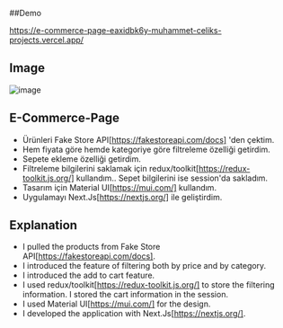 ##Demo

https://e-commerce-page-eaxidbk6y-muhammet-celiks-projects.vercel.app/

## Image
![image](https://github.com/muhammet-celik-90/e-commerce-page/assets/111661381/c95ecf22-d0fa-4654-9397-5ecdf46b253c)

## E-Commerce-Page

- Ürünleri Fake Store API[https://fakestoreapi.com/docs] 'den çektim.
- Hem fiyata göre hemde kategoriye göre filtreleme özelliği getirdim.
- Sepete ekleme özelliği getirdim.
- Filtreleme bilgilerini saklamak için redux/toolkit[https://redux-toolkit.js.org/] kullandım.. Sepet bilgilerini ise session'da sakladım.
- Tasarım için Material UI[https://mui.com/] kullandım.
- Uygulamayı Next.Js[https://nextjs.org/] ile geliştirdim.

## Explanation

- I pulled the products from Fake Store API[https://fakestoreapi.com/docs].
- I introduced the feature of filtering both by price and by category.
- I introduced the add to cart feature.
- I used redux/toolkit[https://redux-toolkit.js.org/] to store the filtering information. I stored the cart information in the session.
- I used Material UI[https://mui.com/] for the design.
- I developed the application with Next.Js[https://nextjs.org/].
 
